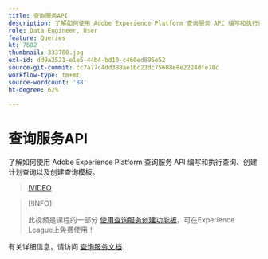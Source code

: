 ```yaml
---
title: 查询服务API
description: 了解如何使用 Adobe Experience Platform 查询服务 API 编写和执行查询、创建计划查询以及创建查询模板。
role: Data Engineer, User
feature: Queries
kt: 7682
thumbnail: 333700.jpg
exl-id: dd9a2521-e1e5-44b4-bd10-c460ed895e52
source-git-commit: cc7a77c4dd380ae1bc23dc75608e8e2224dfe78c
workflow-type: tm+mt
source-wordcount: '88'
ht-degree: 62%

---
```


# 查询服务API

了解如何使用 Adobe Experience Platform 查询服务 API 编写和执行查询、创建计划查询以及创建查询模板。

>[!VIDEO](https://video.tv.adobe.com/v/333700?quality=12&learn=on)

>[!INFO]
>
> 此视频是课程的一部分 [使用查询服务创建功能板](https://experienceleague.adobe.com/?recommended=ExperiencePlatform-D-1-2021.1.qsvc.dash)，可在Experience League上免费使用！

有关详细信息，请访问 [查询服务文档](https://experienceleague.adobe.com/docs/experience-platform/query/home.html?lang=zh-Hans).


